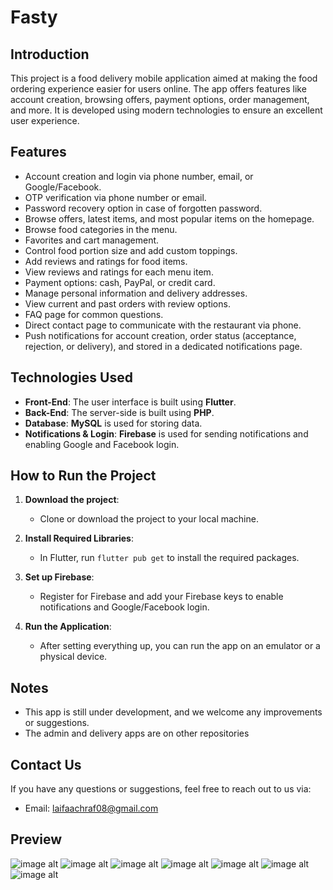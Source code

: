 # Fasty

## Introduction

This project is a food delivery mobile application aimed at making the food ordering experience easier for users online. The app offers features like account creation, browsing offers, payment options, order management, and more. It is developed using modern technologies to ensure an excellent user experience.

## Features

- Account creation and login via phone number, email, or Google/Facebook.
- OTP verification via phone number or email.
- Password recovery option in case of forgotten password.
- Browse offers, latest items, and most popular items on the homepage.
- Browse food categories in the menu.
- Favorites and cart management.
- Control food portion size and add custom toppings.
- Add reviews and ratings for food items.
- View reviews and ratings for each menu item.
- Payment options: cash, PayPal, or credit card.
- Manage personal information and delivery addresses.
- View current and past orders with review options.
- FAQ page for common questions.
- Direct contact page to communicate with the restaurant via phone.
- Push notifications for account creation, order status (acceptance, rejection, or delivery), and stored in a dedicated notifications page.

## Technologies Used

- **Front-End**: The user interface is built using **Flutter**.
- **Back-End**: The server-side is built using **PHP**.
- **Database**: **MySQL** is used for storing data.
- **Notifications & Login**: **Firebase** is used for sending notifications and enabling Google and Facebook login.

## How to Run the Project

1. **Download the project**:
   - Clone or download the project to your local machine.

2. **Install Required Libraries**:
   - In Flutter, run `flutter pub get` to install the required packages.

3. **Set up Firebase**:
   - Register for Firebase and add your Firebase keys to enable notifications and Google/Facebook login.

4. **Run the Application**:
   - After setting everything up, you can run the app on an emulator or a physical device.

## Notes

- This app is still under development, and we welcome any improvements or suggestions.
- The admin and delivery apps are on other repositories

## Contact Us

If you have any questions or suggestions, feel free to reach out to us via:

- Email: laifaachraf08@gmail.com

## Preview
![image alt](https://github.com/achraf-dev8/fasty-food-delivery-app/blob/ce8d6e16bc8934be60035c81237199f55d459139/show_images/Design%20sans%20titre.png)
![image alt](https://github.com/achraf-dev8/fasty-food-delivery-app/blob/73ef494514b65d8a2e4f0b6076cd7edb81635229/show_images/Design%20sans%20titre%20(1).png)
![image alt](https://github.com/achraf-dev8/fasty-food-delivery-app/blob/73ef494514b65d8a2e4f0b6076cd7edb81635229/show_images/Design%20sans%20titre%20(2).png)
![image alt](https://github.com/achraf-dev8/fasty-food-delivery-app/blob/73ef494514b65d8a2e4f0b6076cd7edb81635229/show_images/Design%20sans%20titre%20(3).png)
![image alt](https://github.com/achraf-dev8/fasty-food-delivery-app/blob/73ef494514b65d8a2e4f0b6076cd7edb81635229/show_images/Design%20sans%20titre%20(4).png)
![image alt](https://github.com/achraf-dev8/fasty-food-delivery-app/blob/73ef494514b65d8a2e4f0b6076cd7edb81635229/show_images/Design%20sans%20titre%20(5).png)
![image alt](https://github.com/achraf-dev8/fasty-food-delivery-app/blob/73ef494514b65d8a2e4f0b6076cd7edb81635229/show_images/Design%20sans%20titre%20(6).png)
